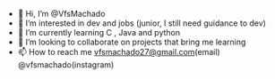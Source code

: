- 👋 Hi, I’m @VfsMachado
- 👀 I’m interested in dev and jobs (junior, I still need guidance to dev)
- 🌱 I’m currently learning C , Java and python 
- 💞️ I’m looking to collaborate on projects that bring me learning
- 📫 How to reach me vfsmachado27@gmail.com(email) @vfsmachado(instagram)

<!---
VfsMachado/VfsMachado is a ✨ special ✨ repository because its `README.md` (this file) appears on your GitHub profile.
You can click the Preview link to take a look at your changes.
--->
